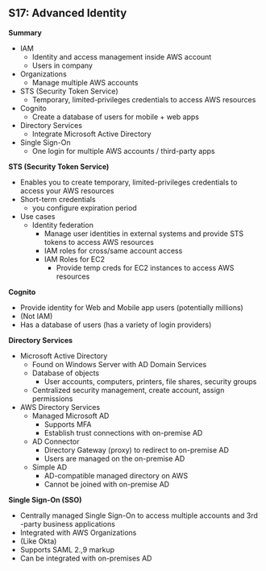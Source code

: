 ## S17: Advanced Identity

**Summary**

- IAM
  - Identity and access management inside AWS account 
  - Users in company
- Organizations
  - Manage multiple AWS accounts
- STS (Security Token Service)
  - Temporary, limited-privileges credentials to access AWS resources
- Cognito
  - Create a database of users for mobile + web apps
- Directory Services 
  - Integrate Microsoft Active Directory
- Single Sign-On
  - One login for multiple AWS accounts / third-party apps



**STS (Security Token Service)**

- Enables you to create temporary, limited-privileges credentials to access your AWS resources
- Short-term credentials
  - you configure expiration period
- Use cases
  - Identity federation
    - Manage user identities in external systems and provide STS tokens to access AWS resources
    - IAM roles for cross/same account access
    - IAM Roles for EC2 
      - Provide temp creds for EC2 instances to access AWS resources



**Cognito**

- Provide identity for Web and Mobile app users (potentially millions)
- (Not IAM)
- Has a database of users (has a variety of login providers)



**Directory Services**

- Microsoft Active Directory
  - Found on Windows Server with AD Domain Services
  - Database of objects
    - User accounts, computers, printers, file shares, security groups
  - Centralized security management, create account, assign permissions
- AWS Directory Services
  - Managed Microsoft AD
    - Supports MFA
    - Establish trust connections with on-premise AD
  - AD Connector
    - Directory Gateway (proxy) to redirect to on-premise AD
    - Users are managed on the on-premise AD
  - Simple AD
    - AD-compatible managed directory on AWS
    - Cannot be joined with on-premise AD



**Single Sign-On (SSO)**

- Centrally managed Single Sign-On to access multiple accounts and 3rd -party business applications
- Integrated with AWS Organizations
- (Like Okta)
- Supports SAML 2.,9 markup
- Can be integrated with on-premises AD



